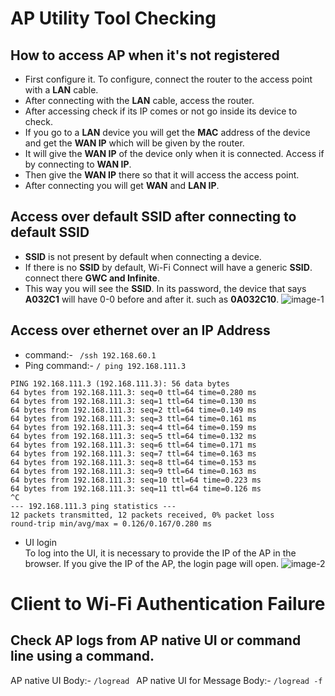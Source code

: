 # AP Utility Tool Checking

## How to access AP when it's not registered
- First configure it. To configure, connect the router to the access point with a **LAN** cable.
- After connecting with the **LAN** cable, access the router.
- After accessing check if its IP comes or not go inside its device to check.
- If you go to a **LAN** device you will get the **MAC** address of the device and get the **WAN IP** which will be given by the router.
- It will give the **WAN IP** of the device only when it is connected. Access if by connecting to **WAN IP**.
- Then give the **WAN IP** there so that it will access the access point.
- After connecting you will get **WAN** and **LAN IP**.

## Access over default SSID after connecting to default SSID
- **SSID** is not present by default when connecting a device.
- If there is no **SSID** by default, Wi-Fi Connect will have a generic **SSID**. connect there **GWC and Infinite**.
- This way you will see the **SSID**. In its password, the device that says **A032C1** will have 0-0 before and after it. such as **0A032C10**.
  ![image-1](https://github.com/Nancypatel1103/ComplianceClient/assets/153616269/8c5b8b94-569d-4a66-ade9-5e9aa61d567a)


## Access over ethernet over an IP Address
- command:- ` /ssh 192.168.60.1`
- Ping command:- `/ ping 192.168.111.3`

```
PING 192.168.111.3 (192.168.111.3): 56 data bytes
64 bytes from 192.168.111.3: seq=0 ttl=64 time=0.280 ms    
64 bytes from 192.168.111.3: seq=1 ttl=64 time=0.130 ms       
64 bytes from 192.168.111.3: seq=2 ttl=64 time=0.149 ms      
64 bytes from 192.168.111.3: seq=3 ttl=64 time=0.161 ms           
64 bytes from 192.168.111.3: seq=4 ttl=64 time=0.159 ms       
64 bytes from 192.168.111.3: seq=5 ttl=64 time=0.132 ms         
64 bytes from 192.168.111.3: seq=6 ttl=64 time=0.171 ms      
64 bytes from 192.168.111.3: seq=7 ttl=64 time=0.163 ms     
64 bytes from 192.168.111.3: seq=8 ttl=64 time=0.153 ms     
64 bytes from 192.168.111.3: seq=9 ttl=64 time=0.163 ms       
64 bytes from 192.168.111.3: seq=10 ttl=64 time=0.223 ms      
64 bytes from 192.168.111.3: seq=11 ttl=64 time=0.126 ms        
^C    
--- 192.168.111.3 ping statistics ---            
12 packets transmitted, 12 packets received, 0% packet loss          
round-trip min/avg/max = 0.126/0.167/0.280 ms       
```
- UI login                
  To log into the UI, it is necessary to provide the IP of the AP in the browser. If you give the IP of the AP, the login page will open.
  ![image-2](https://github.com/Nancypatel1103/ComplianceClient/assets/153616269/bd83b5cf-a38c-4d42-8fdc-a254d822bcaf)


# Client to Wi-Fi Authentication Failure

## Check AP logs from AP native UI or command line using a command.

AP native UI Body:- `/logread `
AP native UI for Message Body:- `/logread -f `

